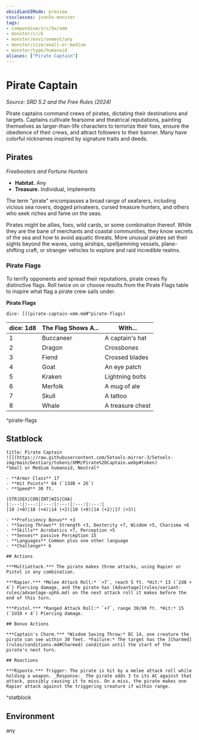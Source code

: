 ```yaml
---
obsidianUIMode: preview
cssclasses: json5e-monster
tags:
- compendium/src/5e/xmm
- monster/cr/6
- monster/environment/any
- monster/size/small-or-medium
- monster/type/humanoid
aliases: ["Pirate Captain"]
---
```

# Pirate Captain
*Source: SRD 5.2 and the Free Rules (2024)*  

Pirate captains command crews of pirates, dictating their destinations and targets. Captains cultivate fearsome and theatrical reputations, painting themselves as larger-than-life characters to terrorize their foes, ensure the obedience of their crews, and attract followers to their banner. Many have colorful nicknames inspired by signature traits and deeds.

## Pirates

*Freebooters and Fortune Hunters*

- **Habitat.** Any  
- **Treasure.** Individual, Implements  

The term "pirate" encompasses a broad range of seafarers, including vicious sea rovers, dogged privateers, cursed treasure hunters, and others who seek riches and fame on the seas.

Pirates might be allies, foes, wild cards, or some combination thereof. While they are the bane of merchants and coastal communities, they know secrets of the sea and how to avoid aquatic threats. More unusual pirates set their sights beyond the waves, using airships, spelljamming vessels, plane-shifting craft, or stranger vehicles to explore and raid incredible realms.

### Pirate Flags

To terrify opponents and spread their reputations, pirate crews fly distinctive flags. Roll twice on or choose results from the Pirate Flags table to inspire what flag a pirate crew sails under.

**Pirate Flags**

`dice: [](pirate-captain-xmm.md#^pirate-flags)`

| dice: 1d8 | The Flag Shows A... | With... |
|-----------|---------------------|---------|
| 1 | Buccaneer | A captain's hat |
| 2 | Dragon | Crossbones |
| 3 | Fiend | Crossed blades |
| 4 | Goat | An eye patch |
| 5 | Kraken | Lightning bolts |
| 6 | Merfolk | A mug of ale |
| 7 | Skull | A tattoo |
| 8 | Whale | A treasure chest |
^pirate-flags

## Statblock

```ad-statblock
title: Pirate Captain
![](https://raw.githubusercontent.com/5etools-mirror-3/5etools-img/main/bestiary/tokens/XMM/Pirate%20Captain.webp#token)
*Small or Medium humanoid, Neutral*

- **Armor Class** 17
- **Hit Points** 84 (`13d8 + 26`)
- **Speed** 30 ft.

|STR|DEX|CON|INT|WIS|CHA|
|:---:|:---:|:---:|:---:|:---:|:---:|
|10 (+0)|18 (+4)|14 (+2)|10 (+0)|14 (+2)|17 (+3)|

- **Proficiency Bonus** +3
- **Saving Throws** Strength +3, Dexterity +7, Wisdom +5, Charisma +6
- **Skills** Acrobatics +7, Perception +5
- **Senses** passive Perception 15
- **Languages** Common plus one other language
- **Challenge** 6

## Actions

***Multiattack.*** The pirate makes three attacks, using Rapier or Pistol in any combination.

***Rapier.*** *Melee Attack Roll:* `+7`, reach 5 ft. *Hit:* 13 (`2d8 + 4`) Piercing damage, and the pirate has [Advantage](rules/variant-rules/advantage-xphb.md) on the next attack roll it makes before the end of this turn.

***Pistol.*** *Ranged Attack Roll:* `+7`, range 30/90 ft. *Hit:* 15 (`2d10 + 4`) Piercing damage.

## Bonus Actions

***Captain's Charm.*** *Wisdom Saving Throw:* DC 14, one creature the pirate can see within 30 feet. *Failure:* The target has the [Charmed](rules/conditions.md#Charmed) condition until the start of the pirate's next turn.

## Reactions

***Riposte.*** Trigger: The pirate is hit by a melee attack roll while holding a weapon. _Response:_ The pirate adds 3 to its AC against that attack, possibly causing it to miss. On a miss, the pirate makes one Rapier attack against the triggering creature if within range.
```
^statblock

## Environment

any